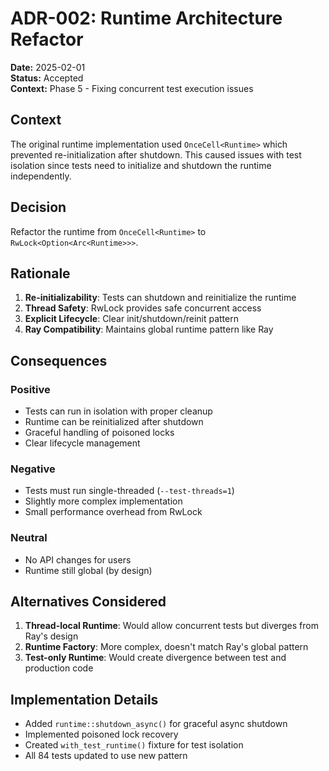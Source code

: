 # ADR-002: Runtime Architecture Refactor

**Date:** 2025-02-01  
**Status:** Accepted  
**Context:** Phase 5 - Fixing concurrent test execution issues

## Context

The original runtime implementation used `OnceCell<Runtime>` which prevented re-initialization after shutdown. This caused issues with test isolation since tests need to initialize and shutdown the runtime independently.

## Decision

Refactor the runtime from `OnceCell<Runtime>` to `RwLock<Option<Arc<Runtime>>>`.

## Rationale

1. **Re-initializability**: Tests can shutdown and reinitialize the runtime
2. **Thread Safety**: RwLock provides safe concurrent access
3. **Explicit Lifecycle**: Clear init/shutdown/reinit pattern
4. **Ray Compatibility**: Maintains global runtime pattern like Ray

## Consequences

### Positive
- Tests can run in isolation with proper cleanup
- Runtime can be reinitialized after shutdown
- Graceful handling of poisoned locks
- Clear lifecycle management

### Negative
- Tests must run single-threaded (`--test-threads=1`)
- Slightly more complex implementation
- Small performance overhead from RwLock

### Neutral
- No API changes for users
- Runtime still global (by design)

## Alternatives Considered

1. **Thread-local Runtime**: Would allow concurrent tests but diverges from Ray's design
2. **Runtime Factory**: More complex, doesn't match Ray's global pattern
3. **Test-only Runtime**: Would create divergence between test and production code

## Implementation Details

- Added `runtime::shutdown_async()` for graceful async shutdown
- Implemented poisoned lock recovery
- Created `with_test_runtime()` fixture for test isolation
- All 84 tests updated to use new pattern